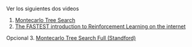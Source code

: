 Ver los siguientes dos videos

1. [Montecarlo Tree Search](https://www.youtube.com/watch?v=Fbs4lnGLS8M)
2. [The FASTEST introduction to Reinforcement Learning on the internet](https://www.youtube.com/watch?v=VnpRp7ZglfA) 

Opcional
3. [Montecarlo Tree Search Full (Standford)](https://www.youtube.com/watch?v=vDF1BYWhqL8)
